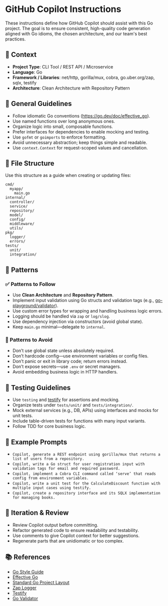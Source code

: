 # GitHub Copilot Instructions

These instructions define how GitHub Copilot should assist with this Go project. The goal is to ensure consistent, high-quality code generation aligned with Go idioms, the chosen architecture, and our team's best practices.

## 🧠 Context

- **Project Type**: CLI Tool / REST API / Microservice
- **Language**: Go
- **Framework / Libraries**: net/http, gorilla/mux, cobra, go.uber.org/zap, sqlx, testify
- **Architecture**: Clean Architecture with Repository Pattern

## 🔧 General Guidelines

- Follow idiomatic Go conventions (https://go.dev/doc/effective_go).
- Use named functions over long anonymous ones.
- Organize logic into small, composable functions.
- Prefer interfaces for dependencies to enable mocking and testing.
- Use `gofmt` or `goimports` to enforce formatting.
- Avoid unnecessary abstraction; keep things simple and readable.
- Use `context.Context` for request-scoped values and cancellation.

## 📁 File Structure

Use this structure as a guide when creating or updating files:

```text
cmd/
  myapp/
    main.go
internal/
  controller/
  service/
  repository/
  model/
  config/
  middleware/
  utils/
pkg/
  logger/
  errors/
tests/
  unit/
  integration/
```

## 🧶 Patterns

### ✅ Patterns to Follow
- Use **Clean Architecture** and **Repository Pattern**.
- Implement input validation using Go structs and validation tags (e.g., [go-playground/validator](https://github.com/go-playground/validator)).
- Use custom error types for wrapping and handling business logic errors.
- Logging should be handled via `zap` or `log/slog`.
- Use dependency injection via constructors (avoid global state).
- Keep `main.go` minimal—delegate to `internal`.

### 🚫 Patterns to Avoid
- Don’t use global state unless absolutely required.
- Don’t hardcode config—use environment variables or config files.
- Don’t panic or exit in library code; return errors instead.
- Don’t expose secrets—use `.env` or secret managers.
- Avoid embedding business logic in HTTP handlers.

## 🧪 Testing Guidelines

- Use `testing` and [testify](https://github.com/stretchr/testify) for assertions and mocking.
- Organize tests under `tests/unit/` and `tests/integration/`.
- Mock external services (e.g., DB, APIs) using interfaces and mocks for unit tests.
- Include table-driven tests for functions with many input variants.
- Follow TDD for core business logic.

## 🧩 Example Prompts

- `Copilot, generate a REST endpoint using gorilla/mux that returns a list of users from a repository.`
- `Copilot, write a Go struct for user registration input with validation tags for email and required password.`
- `Copilot, implement a Cobra CLI command called ‘serve’ that reads config from environment variables.`
- `Copilot, write a unit test for the CalculateDiscount function with multiple input cases using testify.`
- `Copilot, create a repository interface and its SQLX implementation for managing books.`

## 🔁 Iteration & Review

- Review Copilot output before committing.
- Refactor generated code to ensure readability and testability.
- Use comments to give Copilot context for better suggestions.
- Regenerate parts that are unidiomatic or too complex.

## 📚 References

- [Go Style Guide](https://github.com/golang/go/wiki/CodeReviewComments)
- [Effective Go](https://go.dev/doc/effective_go)
- [Standard Go Project Layout](https://github.com/golang-standards/project-layout)
- [Zap Logger](https://pkg.go.dev/go.uber.org/zap)
- [Testify](https://github.com/stretchr/testify)
- [Go Validator](https://github.com/go-playground/validator)
